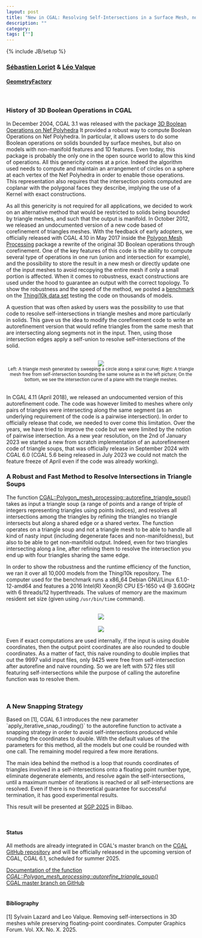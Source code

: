 ```yaml
---
layout: post
title: "New in CGAL: Resolving Self-Intersections in a Surface Mesh, now with Snap Rounding"
description: ""
category:
tags: [""]
---
```

{% include JB/setup %}

<h3><a href="https://geometryfactory.com/who-we-are/">Sébastien Loriot</a> & <a href="https://geometryfactory.com/who-we-are/">Léo Valque</a></h3>
<h4><a href="https://geometryfactory.com/">GeometryFactory</a></h4>

<br>
<h3>History of 3D Boolean Operations in CGAL</h3>

<p>In December 2004, CGAL 3.1 was released with the package <a href="https://doc.cgal.org/latest/Nef_3">3D Boolean Operations on Nef Polyhedra</a>
It provided a robust way to compute Boolean Operations on Nef Polyhedra. In particular, it allows users to do some Boolean operations
on solids bounded by surface meshes, but also on models with non-manifold features and 1D features. Even today, this package is probably
the only one in the open source world to allow this kind of operations. All this genericity comes at a price. Indeed the algorithm used
needs to compute and maintain an arrangement of circles on a sphere at each vertex of the Nef Polyhedra in order to enable those operations.
This representation also requires that the intersection points computed are coplanar with the polygonal faces they describe, implying the
use of a Kernel with exact constructions.</p>

<p>As all this genericity is not required for all applications, we decided to work on an alternative method that would be restricted to solids
being bounded by triangle meshes, and such that the output is manifold. In October 2012, we released an undocumented version of a new code
based of corefinement of triangles meshes. With the feedback of early adopters, we officially released with CGAL 4.10 in May 2017 inside
the <a href="https://doc.cgal.org/latest/Polygon_mesh_processing">Polygon Mesh Processing</a> package a rewrite of the original 3D Boolean operations through
corefinement. One of the key features of this code is the ability to compute several type of operations in one run (union and intersection
for example), and the possibility to store the result in a new mesh or directly update one of the input meshes to avoid recopying the entire
mesh if only a small portion is affected. When it comes to robustness, exact constructions are used under the hood to guarantee an output
with the correct topology. To show the robustness and the speed of the method, we posted a <a href="https://www.linkedin.com/pulse/benchmarking-mesh-union-using-cgal-libigl-sebastien-loriot/">benchmark</a>
on the <a href="https://ten-thousand-models.appspot.com/">Thingi10k data set</a> testing the code on thousands of models.</p>

<p>A question that was often asked by users was the possibility to use that code to resolve self-intersections in triangle meshes
and more particularly in solids. This gave us the idea to modify the corefinement code to write an autorefinement version
that would refine triangles from the same mesh that are intersecting along segments not in the input. Then, using those intersection
edges apply a self-union to resolve self-intersections of the solid.
</p>

<br>
<div style="text-align:center;">
  <a href="../../../../images/cylinder_autorefine.png"><img src="../../../../images/cylinder_autorefine.png" style="max-width:95%"/></a>
  <br><small>Left: A triangle mesh generated by sweeping a circle along a spiral curve;
             Right: A triangle mesh free from self-intersection bounding the same volume as in the left picture;
             On the bottom, we see the intersection curve of a plane with the triangle meshes.</small>
</div>
<br>


In CGAL 4.11 (April 2018), we released an undocumented version of this autorefinement code. The code was however limited to
meshes where only pairs of triangles were intersecting along the same segment (as an underlying requirement of the code is
a pairwise intersection). In order to officially release that code, we needed to over come this limitation. Over the years,
we have tried to improve the code but we were limited by the notion of pairwise intersection.
As a new year resolution, on the 2nd of January 2023 we started a new from scratch implementation of an autorefinement
code of triangle soups, that was officially release in September 2024 with CGAL 6.0 (CGAL 5.6 being released in July 2023
we could not match the feature freeze of April even if the code was already working).

<h3>A Robust and Fast Method to Resolve Intersections in Triangle Soups</h3>

<p>The function <a href="https://doc.cgal.org/6.0/Polygon_mesh_processing/group__PMP__corefinement__grp.html#gaec85370aa0b2acc0919e5f8406cfb74c">CGAL::Polygon_mesh_processing::autorefine_triangle_soup()</a>
takes as input a triangle soup (a range of points and a range of triple of integers representing triangles using points indices), and resolves all
intersections among the triangles by refining the triangles no triangle intersects but along a shared edge or a shared vertex. The function operates
on a triangle soup and not a triangle mesh to be able to handle all kind of nasty input (including degenerate faces and non-manifoldness), but
also to be able to get non-manifold output. Indeed, even for two triangles intersecting along a line, after refining them to resolve the intersection
you end up with four triangles sharing the same edge.

In order to show the robustness and the runtime efficiency of the function, we ran it over all 10,000 models from the Thingi10k repository.
The computer used for the benchmark runs a x86_64 Debian GNU/Linux 6.1.0-12-amd64 and features a 2016 Intel(R) Xeon(R) CPU E5-1650 v4 @ 3.60GHz with 6 threads/12 hyperthreads.
The values of memory are the maximum resident set size (given using `/usr/bin/time` command).
</p>

<br>
<div style="text-align:center;">
  <a href="../../../../images/autoref_runtime.png"><img src="../../../../images/autoref_runtime.png" style="max-width:95%"/></a>
</div>
<br>
<div style="text-align:center;">
  <a href="../../../../images/autoref_mem.png"><img src="../../../../images/autoref_mem.png" style="max-width:95%"/></a>
</div>


<p>Even if exact computations are used internally, if the input is using double coordinates, then the output point coordinates are also rounded to double coordinates.
As a matter of fact, this naive rounding to double implies that out the 9997 valid input files, only 9425 were free from self-intersection after autorefine and naive rounding.
So we are left with 572 files still featuring self-intersections while the purpose of calling the autorefine function was to resolve them.</p>

<br>
<h3>A New Snapping Strategy</h3>

<p>
Based on [1], CGAL 6.1 introduces the new parameter `apply_iterative_snap_rouding()` to the autorefine function to activate a snapping strategy in order
to avoid self-intersections produced while rounding the coordinates to double.
With the default values of the parameters for this method, all the models but one could be rounded with one call.
The remaining model required a few more iterations.

The main idea behind the method is a loop that rounds coordinates of triangles involved in a self-intersections onto a floating point number type, eliminate degenerate
elements, and resolve again the self-intersections, until a maximum number of iterations is reached or all self-intersections are resolved.
Even if there is no theoretical guarantee for successful termination, it has good experimental results.

This result will be presented at <a href="https://sgp2025.my.canva.site/">SGP 2025</a> in Bilbao.

<br>
<h4>Status</h4>

<p>All methods are already integrated in CGAL's master branch on the
<a href="https://github.com/CGAL/cgal/">CGAL GitHub repository</a> and
will be officially released in the upcoming version of CGAL, CGAL 6.1, scheduled for summer 2025.</p>

<i class="bi bi-book"></i>
<a href="https://doc.cgal.org/6.1/Polygon_mesh_processing/group__PMP__corefinement__grp.html#gaec85370aa0b2acc0919e5f8406cfb74c">Documentation of the function <em>CGAL::Polygon_mesh_processing::autorefine_triangle_soup()</em></a>
<br>
<i class="bi bi-arrow-down-circle"></i>
<a href="https://github.com/CGAL/cgal/tree/master">CGAL master branch on GitHub</a>
<br><br>

<h4>Bibliography</h4>
[1] Sylvain Lazard and Leo Valque. Removing self-intersections in 3D meshes while preserving floating-point coordinates. Computer Graphics Forum. Vol. XX. No. X. 2025.
